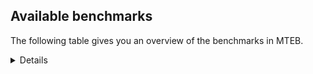 ## Available benchmarks
The following table gives you an overview of the benchmarks in MTEB.

<details>

<!-- This allows the table to be autogenerated in the future: -->
<!-- BENCHMARKS TABLE START -->

| Name | Leaderboard name | # Tasks | Task Types | Domains | Languages |
|------|------------------|---------|------------|---------|-----------|
| [BEIR](https://arxiv.org/abs/2104.08663) | BEIR | 15 | Retrieval: 15 | [Social, Blog, Academic, News, Reviews, Financial, Non-fiction, Programming, Government, Encyclopaedic, Medical, Written, Web] | eng |
| [BEIR-NL](https://arxiv.org/abs/2412.08329) | BEIR-NL | 15 | Retrieval: 15 | [Academic, Non-fiction, Encyclopaedic, Medical, Written, Web] | nld |
| [BRIGHT](https://brightbenchmark.github.io/) | BRIGHT | 1 | Retrieval: 1 | [Written, Non-fiction] | eng |
| [BRIGHT (long)](https://brightbenchmark.github.io/) | BRIGHT (long) | 1 | Retrieval: 1 | [Written, Non-fiction] | eng |
| [BuiltBench(eng)](https://arxiv.org/abs/2411.12056) | BuiltBench(eng) | 4 | Clustering: 2, Retrieval: 1, Reranking: 1 | [Written, Engineering] | eng |
| [ChemTEB](https://arxiv.org/abs/2412.00532) | Chemical | 27 | BitextMining: 1, Classification: 17, Clustering: 2, PairClassification: 5, Retrieval: 2 | [Chemistry] | zho,eng,hin,kor,ces,nld,tur,deu,jpn,spa,por,msa,fra |
| [CoIR](https://github.com/CoIR-team/coir) | Code Information Retrieval | 10 | Retrieval: 10 | [Programming, Written] | go,eng,sql,ruby,c++,php,javascript,java,python |
| [CodeRAG](https://arxiv.org/abs/2406.14497) | CodeRAG | 4 | Reranking: 4 | [Programming] | python |
| [Encodechka](https://github.com/avidale/encodechka) | Encodechka | 7 | STS: 2, Classification: 4, PairClassification: 1 | [Social, News, Non-fiction, Government, Written, Fiction, Web] | rus |
| [FollowIR](https://arxiv.org/abs/2403.15246) | Instruction Following | 3 | InstructionRetrieval: 3 | [Written, News] | eng |
| [LongEmbed](https://arxiv.org/abs/2404.12096v2) | Long-context Retrieval | 6 | Retrieval: 6 | [Blog, Academic, Spoken, Non-fiction, Encyclopaedic, Written, Fiction] | eng |
| [MIEB(Img)](https://arxiv.org/abs/2504.10471) | Image only | 49 | Any2AnyRetrieval: 15, ImageClassification: 22, ImageClustering: 5, VisualSTS(eng): 5, VisualSTS(multi): 2 | [Social, Blog, Spoken, News, Reviews, Non-fiction, Encyclopaedic, Medical, Written, Web, Scene] | pol,eng,ita,kor,ara,nld,tur,cmn,deu,spa,por,rus,fra |
| [MIEB(Multilingual)](https://arxiv.org/abs/2504.10471) | Image-Text, Multilingual | 130 | ImageClassification: 22, ImageClustering: 5, ZeroShotClassification: 23, VisionCentricQA: 6, Compositionality: 7, VisualSTS(eng): 7, Any2AnyRetrieval: 45, DocumentUnderstanding: 10, Any2AnyMultilingualRetrieval: 3, VisualSTS(multi): 2 | [Social, Blog, Academic, Constructed, News, Reviews, Spoken, Non-fiction, Encyclopaedic, Medical, Written, Web, Scene] | vie,hin,ukr,mri,ron,dan,hun,ell,heb,por,rus,est,pol,swe,ita,fin,kor,quz,ara,swa,nor,tur,deu,hrv,zho,eng,fas,ces,ind,nld,cmn,spa,bul,tha,ben,fil,tel,jpn,fra |
| [MIEB(eng)](https://arxiv.org/abs/2504.10471) | Image-Text, English | 125 | ImageClassification: 22, ImageClustering: 5, ZeroShotClassification: 23, VisionCentricQA: 6, Compositionality: 7, VisualSTS(eng): 7, Any2AnyRetrieval: 45, DocumentUnderstanding: 10 | [Social, Blog, Academic, Constructed, News, Reviews, Spoken, Non-fiction, Encyclopaedic, Medical, Written, Web, Scene] | eng |
| [MIEB(lite)](https://arxiv.org/abs/2504.10471) | Image-Text, Lite | 51 | ImageClassification: 8, ImageClustering: 2, ZeroShotClassification: 7, VisionCentricQA: 5, Compositionality: 6, VisualSTS(eng): 2, VisualSTS(multi): 2, Any2AnyRetrieval: 11, DocumentUnderstanding: 6, Any2AnyMultilingualRetrieval: 2 | [Social, Blog, Academic, Spoken, News, Reviews, Non-fiction, Encyclopaedic, Medical, Written, Web, Scene] | vie,hin,ukr,mri,ron,dan,hun,ell,heb,por,rus,pol,est,swe,ita,fin,kor,quz,ara,swa,nor,tur,deu,hrv,zho,eng,fas,ces,ind,nld,cmn,spa,bul,tha,ben,fil,tel,jpn,fra |
| [MINERSBitextMining](https://arxiv.org/pdf/2406.07424) | MINERSBitextMining | 7 | BitextMining: 7 | [Written, Social, Reviews] | mar,lit,uzb,tam,amh,bos,fao,rus,nds,ceb,kor,bug,swg,mon,hye,eng,gle,nld,oci,tha,cor,yid,yor,bbc,yue,mkd,bre,fra,kaz,hin,csb,zsm,mal,srp,heb,por,kur,tgl,abs,pms,ido,hau,hrv,cat,cha,nob,eus,ind,glg,mui,spa,ast,aze,ben,ang,mad,vie,dsb,bhp,ber,nij,slk,uig,min,gla,lfn,khm,ita,urd,sun,tur,deu,pam,pcm,kab,cym,tuk,ces,sqi,mhr,ibo,tzl,pes,swh,jpn,kat,hsb,bjn,nov,ile,ukr,isl,ron,dan,awa,hun,gsw,fry,ell,dtp,xho,est,mak,pol,swe,ace,fin,wuu,lvs,ara,cbk,war,tat,afr,epo,nno,bew,cmn,arq,bul,arz,lat,ban,rej,ina,jav,bel,kzj,tel,orv,slv,max |
| MTEB(Code, v1) | Code | 12 | Retrieval: 12 | [Programming, Written] | swift,c,eng,go,scala,shell,ruby,typescript,sql,rust,c++,javascript,php,java,python |
| MTEB(Europe, v1) | European | 74 | BitextMining: 7, Classification: 21, Clustering: 8, Retrieval: 15, InstructionRetrieval: 3, MultilabelClassification: 2, PairClassification: 6, Reranking: 3, STS: 9 | [Blog, Academic, Legal, Programming, Encyclopaedic, Medical, Written, Religious, Subtitles, Non-fiction, Government, Fiction, Web, Social, Spoken, News, Reviews, Financial, Constructed] | isl,lit,ron,dan,hun,slk,ell,por,mlt,fao,pol,swe,est,ita,fin,deu,lav,rom,hrv,eng,nob,gle,ces,eus,nno,nld,spa,bul,slv,fra |
| MTEB(Indic, v1) | Indic | 23 | BitextMining: 4, Clustering: 1, Classification: 13, PairClassification: 1, Retrieval: 2, Reranking: 1, STS: 1 | [Social, Religious, Spoken, Legal, News, Reviews, Non-fiction, Constructed, Government, Encyclopaedic, Written, Fiction, Web] | guj,boy,hin,mar,mni,awa,ory,mal,raj,tam,pan,gom,sat,kan,urd,doi,mai,bod,npi,gbm,nep,bho,hne,brx,eng,kas,asm,bgc,ben,pus,mup,snd,san,tel,mwr |
| MTEB(Law, v1) | Legal | 8 | Retrieval: 8 | [Written, Legal] | zho,deu,eng |
| MTEB(Medical, v1) | Medical | 12 | Retrieval: 9, Clustering: 2, Reranking: 1 | [Academic, Non-fiction, Government, Medical, Written, Web] | vie,pol,zho,eng,kor,ara,cmn,spa,rus,fra |
| MTEB(Multilingual, v1) | Multilingual | 132 | BitextMining: 13, Classification: 43, Clustering: 17, Retrieval: 18, InstructionRetrieval: 3, MultilabelClassification: 5, PairClassification: 11, Reranking: 6, STS: 16 | [Blog, Academic, Legal, Programming, Encyclopaedic, Medical, Written, Religious, Subtitles, Non-fiction, Government, Entertainment, Fiction, Web, Social, Spoken, News, Reviews, Financial, Constructed] | gai,noa,arn,guo,ksj,mar,ayr,fuv,bao,jae,uzb,fuf,mmx,ttc,azb,ydd,vid,tnp,apn,piu,tnk,amh,mbt,adz,bmu,tbz,mwp,rus,nab,rwo,cbr,pbt,zaw,nds,bps,bzj,mib,tee,kze,bug,swa,con,mon,bsn,snc,zho,kgp,eng,kmg,qup,caf,nsn,msy,inb,tiy,tyv,qul,spl,tsw,tvk,zaa,oci,bgc,cjo,yid,zpc,cbv,jvn,qvh,vec,mpm,snd,gdr,knv,som,prf,bre,fra,dwy,boy,arl,smk,gfk,mri,zsm,wuv,dob,hui,mal,chz,wat,okv,gvf,heb,ntp,haw,arp,srn,kvn,tso,tgl,lij,hmo,cle,agu,ake,shi,gwi,hau,hrv,hne,sbk,cmo,szl,fas,gnn,ksr,yaa,ame,leu,lif,mcf,mpt,nyu,trc,spa,ast,dop,kyf,uzn,bgt,yap,suz,umb,bdd,gmv,bkx,nhg,rai,krc,mto,zac,mya,dsb,uri,nso,bhp,acu,kmh,amr,mbb,msm,nij,hub,mlh,alq,pjt,kqc,zar,pan,qvw,kwf,min,msa,dad,cax,lbb,nko,khz,hbo,kiw,sun,mxp,tur,deu,are,ote,rom,mam,kne,kpw,mgc,tpt,kab,tfr,dji,ces,wol,nfa,ibo,cbu,ghs,sna,atb,kbp,tos,tzl,cuk,dah,pes,sps,nys,bhg,box,kat,swp,jao,kos,rgu,aai,tnc,upv,bjn,sot,nov,isl,obo,avt,sua,aaz,lin,uvl,aeb,gvs,lcm,maa,fue,fuc,mca,tbo,mai,mbh,mux,pah,sus,atd,klt,rop,hlt,gup,agn,ilo,lat,acr,sja,ndj,tna,jav,tel,lgl,yad,cut,gah,pao,max,gaz,mwc,naf,nlg,mxb,spm,nuy,fuh,zga,bem,cot,tdt,lua,tuf,cjk,ceb,uvh,gaw,txu,bea,mih,kor,pir,kaq,otq,tum,mna,hns,far,qvz,qxo,cak,xsi,agg,bzd,mco,cso,pls,gle,sny,amu,clu,kbc,kwd,shp,tha,ong,tiw,nhi,yor,ppo,nak,ngu,bsp,ubr,apc,kwj,kup,bbc,kaz,mqb,qxh,mic,ubu,hin,mkj,kde,mav,csb,tbg,zav,nhy,lex,llg,mil,heg,urw,yre,tmd,aui,ncj,fur,ign,khs,kjs,bhl,ebk,ssw,hvn,gam,mop,ulk,abx,zpu,kac,nna,pag,ind,apw,zpz,mui,ajp,mmo,hmn,kin,bbr,zai,yrb,mio,kik,mgw,ura,gum,sab,ary,mwr,mad,met,qvm,tim,ven,hop,cpb,yka,cjv,dhg,shj,med,cop,pwg,rug,wnu,bmh,quh,kgf,eko,cux,glv,ffm,kbm,nss,lfn,khm,kqa,zos,nde,txq,ptp,caa,sue,cya,pio,sgb,tte,urd,zpo,mlg,cac,ssd,lww,nor,srd,sco,pcm,aka,cub,ino,mhl,tuo,bvd,qvn,urb,zao,quc,kon,wal,lao,mhr,asm,acq,gdn,rro,aoj,apr,xbi,chq,swh,cap,fai,snp,ewe,mbs,myu,tsn,gyr,meu,xla,kbh,tke,pad,cnl,msb,ile,ukr,blz,yuw,lbk,spp,usa,gsw,nif,ixl,daa,seh,mek,xon,quy,kwi,aak,aon,ace,fin,lvs,ara,byx,cbk,ipi,mbc,cbc,tat,gvn,wln,mcb,afr,epo,tzo,boj,gun,kmu,zas,cao,tcs,nno,wap,cmn,bch,ruf,apu,svk,snx,bqc,myw,apz,ban,taj,dif,fon,lmo,hch,cuc,emi,acm,kpj,mox,myy,opm,qvc,aau,mni,jiv,wbi,tam,kmk,fao,cco,doi,kpf,ckb,msc,chk,kje,nhw,aly,bpr,mwf,nnq,swg,otm,zty,bho,ncl,hat,wmw,nhu,smo,nya,mau,nld,yml,taw,tpz,huv,dgr,wiu,awx,zpv,fil,plt,faa,lid,khk,wsk,stp,sxb,bmr,for,yva,mps,ntu,kdc,agt,azz,bjr,qwh,soq,raj,nbq,beu,por,gvc,qxn,div,kql,bmk,ots,yby,kur,abs,zad,miz,alp,ctu,poe,dww,wro,shn,spy,rmc,cav,cha,cth,sgz,nob,mzz,zyp,cof,wiv,emp,sbs,vmy,zat,awb,quf,mkn,bef,kiz,myk,mks,urt,san,ang,yal,xtm,als,mle,kek,poh,srq,tet,zam,atg,ber,mdy,nch,kkl,xav,gul,gom,zpq,ood,zca,gub,bus,ita,bon,knc,prs,mpj,bzh,tgp,mcd,tzj,pam,npi,qvs,agd,mkl,yaq,mvn,imo,cek,cym,ssg,sqi,tew,waj,cbi,bsj,cbs,hix,wrk,sri,hla,bki,tpa,ntj,ikw,cab,ncu,geb,tgo,jpn,byr,bxh,wos,brx,car,zpm,guj,kbq,nqo,mjc,awa,xed,ido,pab,zsr,djk,plu,ell,fry,cme,beo,cni,kkc,bjv,muy,kmo,pol,swe,zab,wuu,chv,eri,wrs,ltg,lav,hto,maj,dov,sey,mag,zul,nep,guh,nop,tir,bco,lug,zia,mpx,ese,grn,uli,mbl,ded,amk,lac,mcp,row,orm,ndg,amo,tbc,tzm,arq,cpu,luo,mxt,nou,arz,pus,mpp,ikk,cta,amp,ina,glk,kpr,yle,dyu,mph,amx,xnn,ptu,slv,cpa,cpc,poi,acf,lit,amn,zap,dgz,tgk,knf,crh,jac,usp,bos,dik,bba,msk,mie,wer,klv,kyg,kir,buk,cnt,hye,ton,crx,etr,kas,bjp,cwe,mig,aoi,nhr,zpl,auy,snn,aer,ctp,wnc,kmr,cui,cor,kvg,tav,kud,mqj,sim,bam,lus,kyc,soy,kmb,yue,abt,kqw,apb,mkd,azg,mir,hus,nii,sin,cbt,zaj,wbp,kue,ycn,iws,srp,run,gof,anh,nwi,sat,jic,kan,aia,jni,ktm,meq,npl,pms,bod,arb,bjz,crn,jid,kyq,rmy,sbe,kpx,tcz,kam,att,bkd,ziw,cat,fij,kto,maq,yss,eus,kgk,yut,glg,bkq,dwr,aey,kqf,wim,kyz,kea,aze,aso,nhe,ben,pri,dgc,aii,bss,bgs,kew,aom,nho,kdl,sll,ltz,esk,ons,agm,ian,amf,vie,bak,otn,gui,agr,ory,kpg,aby,slk,uig,mit,nas,top,huu,gla,enq,mlt,bvr,knj,bjk,mcq,nin,tpi,ars,dzo,gbm,rkb,amm,kms,tod,pon,tuk,anv,pma,mwe,ape,nca,mcr,mva,chd,qub,tah,hot,auc,pib,ken,mos,qve,bqp,mlp,djr,tac,nus,bbb,ksd,mgh,omw,gym,sah,ata,tue,lim,hsb,gux,toc,ron,dan,hun,mee,roo,wed,csy,too,twi,xtd,dtp,ter,isn,xho,est,taq,mti,yon,viv,sag,cgc,mxq,mbj,mak,tif,not,tca,war,grc,boa,udu,tku,reg,tof,blw,tlf,pap,big,bew,tnn,awk,bul,zlm,maz,bnp,toj,scn,ngp,mup,poy,tuc,nvm,yuj,ssx,ztq,mey,gng,wmt,rej,chf,bel,kzj,azj,iou,tbf,srm,orv,gnw,cpy |
| [MTEB(Scandinavian, v1)](https://kennethenevoldsen.github.io/scandinavian-embedding-benchmark/) | Scandinavian | 28 | BitextMining: 2, Classification: 13, Retrieval: 7, Clustering: 6 | [Social, Blog, Spoken, Legal, News, Reviews, Non-fiction, Government, Encyclopaedic, Written, Fiction, Web] | swe,isl,nob,dan,nno,fao |
| [MTEB(cmn, v1)](https://github.com/FlagOpen/FlagEmbedding/tree/master/research/C_MTEB) | Chinese | 32 | Retrieval: 8, Reranking: 4, PairClassification: 2, Clustering: 4, STS: 7, Classification: 7 | [Academic, Non-fiction, Financial, Written, Government, Medical, Entertainment] | cmn |
| [MTEB(deu, v1)](https://arxiv.org/html/2401.02709v1) | German | 19 | Classification: 6, Clustering: 4, PairClassification: 2, Reranking: 1, Retrieval: 4, STS: 2 | [Spoken, News, Reviews, Legal, Non-fiction, Encyclopaedic, Written, Web] | deu |
| MTEB(eng, v1) | English Legacy | 56 | Classification: 12, Retrieval: 15, Clustering: 11, Reranking: 4, STS: 10, PairClassification: 3, Summarization: 1 | [Social, Blog, Academic, Spoken, News, Reviews, Non-fiction, Financial, Programming, Government, Encyclopaedic, Medical, Written, Web] | eng |
| MTEB(eng, v2) | English | 41 | Retrieval: 10, Clustering: 8, Reranking: 2, STS: 9, Classification: 8, PairClassification: 3, Summarization: 1 | [Social, Blog, Academic, Spoken, News, Reviews, Financial, Non-fiction, Programming, Encyclopaedic, Medical, Written, Web] | eng |
| MTEB(fas, beta) | Farsi (BETA) | 60 | Classification: 18, Clustering: 5, PairClassification: 8, Reranking: 2, Retrieval: 21, STS: 3, BitextMining: 3 | [Social, Religious, Blog, Academic, Spoken, News, Reviews, Encyclopaedic, Medical, Written, Web] | fas |
| [MTEB(fra, v1)](https://arxiv.org/abs/2405.20468) | French | 25 | Classification: 6, Clustering: 7, PairClassification: 1, Reranking: 2, Retrieval: 5, STS: 3, Summarization: 1 | [Social, Academic, Spoken, News, Reviews, Legal, Non-fiction, Encyclopaedic, Written, Web] | eng,fra |
| [MTEB(jpn, v1)](https://github.com/sbintuitions/JMTEB) | Japanese | 16 | Clustering: 2, Classification: 4, STS: 2, PairClassification: 1, Retrieval: 6, Reranking: 1 | [Academic, Spoken, News, Reviews, Non-fiction, Encyclopaedic, Written, Web] | jpn |
| MTEB(kor, v1) | Korean | 6 | Classification: 1, Reranking: 1, Retrieval: 2, STS: 2 | [Spoken, News, Reviews, Encyclopaedic, Written, Web] | kor |
| [MTEB(pol, v1)](https://arxiv.org/abs/2405.10138) | Polish | 17 | Classification: 7, Clustering: 3, PairClassification: 4, STS: 3 | [Social, Academic, Spoken, Legal, Reviews, News, Non-fiction, Written, Fiction, Web] | pol |
| [MTEB(rus, v1)](https://aclanthology.org/2023.eacl-main.148/) | Russian | 23 | Classification: 9, Clustering: 3, MultilabelClassification: 2, PairClassification: 1, Reranking: 2, Retrieval: 3, STS: 3 | [Social, Blog, Academic, Spoken, News, Reviews, Encyclopaedic, Written, Web] | rus |
| [NanoBEIR](https://huggingface.co/collections/zeta-alpha-ai/nanobeir-66e1a0af21dfd93e620cd9f6) | NanoBEIR | 13 | Retrieval: 13 | [Social, Academic, News, Non-fiction, Encyclopaedic, Medical, Written, Web] | eng |
| [RAR-b](https://arxiv.org/abs/2404.06347) | Reasoning retrieval | 17 | Retrieval: 17 | [Programming, Written, Encyclopaedic] | eng |

<!-- BENCHMARKS TABLE END -->
